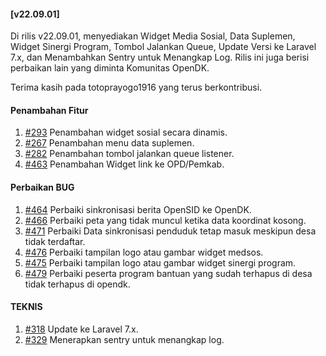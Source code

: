 #### [v22.09.01]

Di rilis v22.09.01, menyediakan Widget Media Sosial, Data Suplemen, Widget Sinergi Program, Tombol Jalankan Queue, Update Versi ke Laravel 7.x, dan Menambahkan Sentry untuk Menangkap Log. Rilis ini juga berisi perbaikan lain yang diminta Komunitas OpenDK.

Terima kasih pada totoprayogo1916 yang terus berkontribusi.

#### Penambahan Fitur

1. [#293](https://github.com/OpenSID/OpenDK/issues/293) Penambahan widget sosial secara dinamis.
2. [#267](https://github.com/OpenSID/OpenDK/issues/267) Penambahan menu data suplemen.
3. [#282](https://github.com/OpenSID/OpenDK/issues/282) Penambahan tombol jalankan queue listener.
4. [#463](https://github.com/OpenSID/OpenDK/issues/463) Penambahan Widget link ke OPD/Pemkab.

#### Perbaikan BUG

1. [#464](https://github.com/OpenSID/OpenDK/issues/464) Perbaiki sinkronisasi berita OpenSID ke OpenDK.
2. [#466](https://github.com/OpenSID/OpenDK/issues/466) Perbaiki peta yang tidak muncul ketika data koordinat kosong.
3. [#471](https://github.com/OpenSID/OpenDK/issues/471) Perbaiki Data sinkronisasi penduduk tetap masuk meskipun desa tidak terdaftar.
4. [#476](https://github.com/OpenSID/OpenDK/issues/476) Perbaiki tampilan logo atau gambar widget medsos.
5. [#475](https://github.com/OpenSID/OpenDK/issues/475) Perbaiki tampilan logo atau gambar widget sinergi program.
6. [#479](https://github.com/OpenSID/OpenDK/issues/479) Perbaiki peserta program bantuan yang sudah terhapus di desa tidak terhapus di opendk.

#### TEKNIS

1. [#318](https://github.com/OpenSID/OpenDK/pull/318) Update ke Laravel 7.x.
2. [#329](https://github.com/OpenSID/OpenDK/issues/329) Menerapkan sentry untuk menangkap log.
